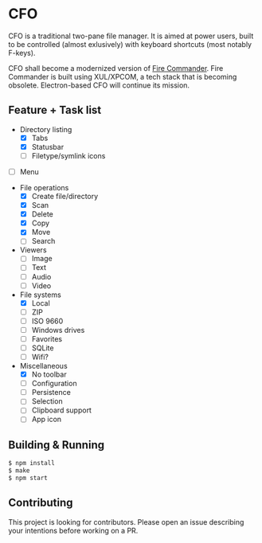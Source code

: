 # CFO

CFO is a traditional two-pane file manager. It is aimed at power users, built to be controlled (almost exlusively) with keyboard shortcuts (most notably F-keys).

CFO shall become a modernized version of [Fire Commander](https://addons.mozilla.org/en-us/firefox/addon/fire-commander/). Fire Commander is built using XUL/XPCOM, a tech stack that is becoming obsolete. Electron-based CFO will continue its mission.

## Feature + Task list

- Directory listing
  - [X] Tabs
  - [X] Statusbar
  - [ ] Filetype/symlink icons
- [ ] Menu
- File operations
  - [X] Create file/directory
  - [X] Scan
  - [X] Delete
  - [X] Copy
  - [X] Move
  - [ ] Search
- Viewers
  - [ ] Image
  - [ ] Text
  - [ ] Audio
  - [ ] Video
- File systems
  - [X] Local
  - [ ] ZIP
  - [ ] ISO 9660
  - [ ] Windows drives
  - [ ] Favorites
  - [ ] SQLite
  - [ ] Wifi?
- Miscellaneous
  - [X] No toolbar
  - [ ] Configuration
  - [ ] Persistence
  - [ ] Selection
  - [ ] Clipboard support
  - [ ] App icon

## Building & Running

```bash
$ npm install
$ make
$ npm start
```

## Contributing

This project is looking for contributors. Please open an issue describing your intentions before working on a PR.
